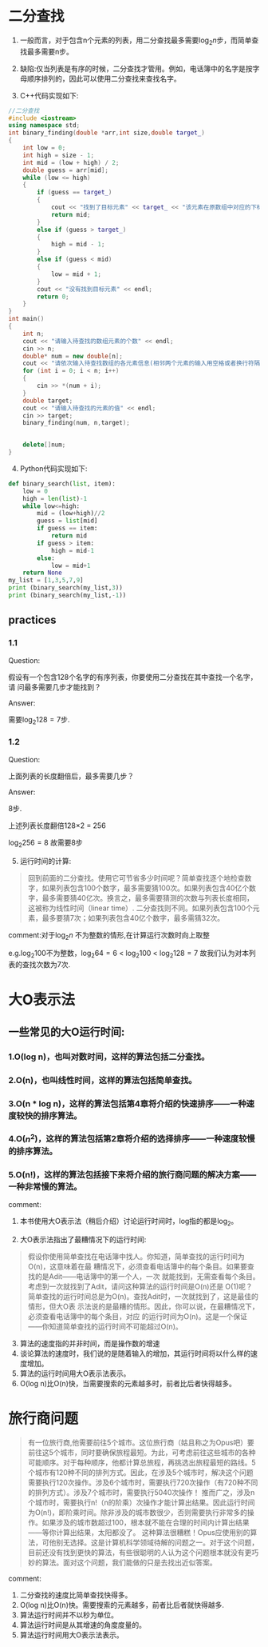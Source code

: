 # 二分查找
1. 一般而言，对于包含n个元素的列表，用二分查找最多需要$\log_2 n$步，而简单查找最多需要n步。 

2. 缺陷:仅当列表是有序的时候，二分查找才管用。例如，电话簿中的名字是按字母顺序排列的，因此可以使用二分查找来查找名字。

3. C++代码实现如下:
```C++
//二分查找
#include <iostream>
using namespace std;
int binary_finding(double *arr,int size,double target_)
{
	int low = 0;
	int high = size - 1;
	int mid = (low + high) / 2;
	double guess = arr[mid];
	while (low <= high)
	{
		if (guess == target_)
		{
			cout << "找到了目标元素" << target_ << "该元素在原数组中对应的下标为" << mid << endl;
			return mid;
		}
		else if (guess > target_)
		{
			high = mid - 1;
		}
		else if (guess < mid)
		{
			low = mid + 1;
		}
		cout << "没有找到目标元素" << endl;
		return 0;
	}
}
int main()
{
	int n;
	cout << "请输入待查找的数组元素的个数" << endl;
	cin >> n;
	double* num = new double[n];
	cout << "请依次输入待查找数组的各元素信息(相邻两个元素的输入用空格或者换行符隔开)" << endl;
	for (int i = 0; i < n; i++)
	{
		cin >> *(num + i);
	}
	double target;
	cout << "请输入待查找的元素的值" << endl;
	cin >> target;
	binary_finding(num, n,target);
	

	delete[]num;
}
```
4. Python代码实现如下:
```py
def binary_search(list, item):
    low = 0
    high = len(list)-1
    while low<=high:
        mid = (low+high)//2
        guess = list[mid]
        if guess == item:
            return mid
        if guess > item:
            high = mid-1
        else:
            low = mid+1
    return None
my_list = [1,3,5,7,9]
print (binary_search(my_list,3))
print (binary_search(my_list,-1))
```
## practices
### 1.1
Question:

假设有一个包含128个名字的有序列表，你要使用二分查找在其中查找一个名字，请 
问最多需要几步才能找到？ 

Answer:

需要$\log_2 128 = 7$步.
### 1.2
Question:

上面列表的长度翻倍后，最多需要几步？ 

Answer:

8步.

上述列表长度翻倍128×2 = 256 

$\log_2 256 = 8$ 故需要8步

5. 运行时间的计算:

>回到前面的二分查找。使用它可节省多少时间呢？简单查找逐个地检查数字，如果列表包含100个数字，最多需要猜100次。如果列表包含40亿个数字，最多需要猜40亿次。换言之，最多需要猜测的次数与列表长度相同，这被称为线性时间（linear time）.
>二分查找则不同。如果列表包含100个元素，最多要猜7次；如果列表包含40亿个数字，最多需猜32次。

comment:对于$\log_2 n$ 不为整数的情形,在计算运行次数时向上取整

e.g.$\log_2 100$不为整数，$\log_2 64 = 6$ < $\log_2 100$ < $\log_2 128 = 7$ 故我们认为对本列表的查找次数为7次.

# 大O表示法

## 一些常见的大O运行时间:

### 1.O(log n)，也叫对数时间，这样的算法包括二分查找。
### 2.O(n)，也叫线性时间，这样的算法包括简单查找。
### 3.O(n * log n)，这样的算法包括第4章将介绍的快速排序——一种速度较快的排序算法。
### 4.O($n^2$)，这样的算法包括第2章将介绍的选择排序——一种速度较慢的排序算法。
### 5.O(n!)，这样的算法包括接下来将介绍的旅行商问题的解决方案——一种非常慢的算法。
comment:

1. 本书使用大O表示法（稍后介绍）讨论运行时间时，log指的都是$\log_2$。

2. 大O表示法指出了最糟情况下的运行时间:
>假设你使用简单查找在电话簿中找人。你知道，简单查找的运行时间为O(n)，这意味着在最
糟情况下，必须查看电话簿中的每个条目。如果要查找的是Adit——电话簿中的第一个人，一次
就能找到，无需查看每个条目。考虑到一次就找到了Adit，请问这种算法的运行时间是O(n)还是
O(1)呢？ 
简单查找的运行时间总是为O(n)。查找Adit时，一次就找到了，这是最佳的情形，但大O表
示法说的是最糟的情形。因此，你可以说，在最糟情况下，必须查看电话簿中的每个条目，对应
的运行时间为O(n)。这是一个保证——你知道简单查找的运行时间不可能超过O(n)。

3. 算法的速度指的并非时间，而是操作数的增速
4. 谈论算法的速度时，我们说的是随着输入的增加，其运行时间将以什么样的速度增加。
5.  算法的运行时间用大O表示法表示。
6.  O(log n)比O(n)快，当需要搜索的元素越多时，前者比后者快得越多。
   
# 旅行商问题
>有一位旅行商,他需要前往5个城市。这位旅行商（姑且称之为Opus吧）要前往这5个城市，同时要确保旅程最短。为此，可考虑前往这些城市的各种可能顺序。对于每种顺序，他都计算总旅程，再挑选出旅程最短的路线。5个城市有120种不同的排列方式。因此，在涉及5个城市时，解决这个问题需要执行120次操作。涉及6个城市时，需要执行720次操作（有720种不同的排列方式）。涉及7个城市时，需要执行5040次操作！
>推而广之，涉及n个城市时，需要执行n!（n的阶乘）次操作才能计算出结果。因此运行时间为O(n!)，即阶乘时间。除非涉及的城市数很少，否则需要执行非常多的操作。如果涉及的城市数超过100，根本就不能在合理的时间内计算出结果——等你计算出结果，太阳都没了。 
>这种算法很糟糕！Opus应使用别的算法，可他别无选择。这是计算机科学领域待解的问题之一。对于这个问题，目前还没有找到更快的算法，有些很聪明的人认为这个问题根本就没有更巧妙的算法。面对这个问题，我们能做的只是去找出近似答案。

comment:

1. 二分查找的速度比简单查找快得多。
2. O(log n)比O(n)快。需要搜索的元素越多，前者比后者就快得越多.
3. 算法运行时间并不以秒为单位。
4. 算法运行时间是从其增速的角度度量的。
5. 算法运行时间用大O表示法表示。
